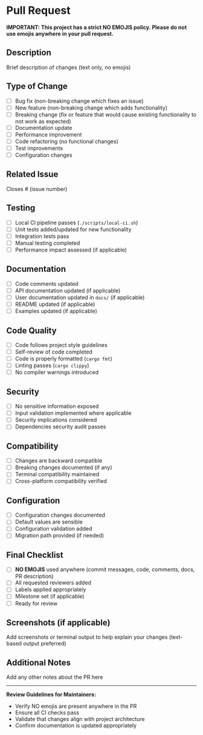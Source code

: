# Pull Request

**IMPORTANT: This project has a strict NO EMOJIS policy. Please do not use emojis anywhere in your pull request.**

## Description
Brief description of changes (text only, no emojis)

## Type of Change
- [ ] Bug fix (non-breaking change which fixes an issue)
- [ ] New feature (non-breaking change which adds functionality)
- [ ] Breaking change (fix or feature that would cause existing functionality to not work as expected)
- [ ] Documentation update
- [ ] Performance improvement
- [ ] Code refactoring (no functional changes)
- [ ] Test improvements
- [ ] Configuration changes

## Related Issue
Closes # (issue number)

## Testing
- [ ] Local CI pipeline passes (`./scripts/local-ci.sh`)
- [ ] Unit tests added/updated for new functionality
- [ ] Integration tests pass
- [ ] Manual testing completed
- [ ] Performance impact assessed (if applicable)

## Documentation
- [ ] Code comments updated
- [ ] API documentation updated (if applicable)
- [ ] User documentation updated in `docs/` (if applicable)
- [ ] README updated (if applicable)
- [ ] Examples updated (if applicable)

## Code Quality
- [ ] Code follows project style guidelines
- [ ] Self-review of code completed
- [ ] Code is properly formatted (`cargo fmt`)
- [ ] Linting passes (`cargo clippy`)
- [ ] No compiler warnings introduced

## Security
- [ ] No sensitive information exposed
- [ ] Input validation implemented where applicable
- [ ] Security implications considered
- [ ] Dependencies security audit passes

## Compatibility
- [ ] Changes are backward compatible
- [ ] Breaking changes documented (if any)
- [ ] Terminal compatibility maintained
- [ ] Cross-platform compatibility verified

## Configuration
- [ ] Configuration changes documented
- [ ] Default values are sensible
- [ ] Configuration validation added
- [ ] Migration path provided (if needed)

## Final Checklist
- [ ] **NO EMOJIS** used anywhere (commit messages, code, comments, docs, PR description)
- [ ] All requested reviewers added
- [ ] Labels applied appropriately
- [ ] Milestone set (if applicable)
- [ ] Ready for review

## Screenshots (if applicable)
Add screenshots or terminal output to help explain your changes (text-based output preferred)

## Additional Notes
Add any other notes about the PR here

---

**Review Guidelines for Maintainers:**
- Verify NO emojis are present anywhere in the PR
- Ensure all CI checks pass
- Validate that changes align with project architecture
- Confirm documentation is updated appropriately

